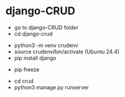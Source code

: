 # django-CRUD

<!-- setup > -->
- go to django-CRUD folder
- cd django-crud
 <!--create virtual env  -->
 - python3 -m venv crudenv
 - source crudenv/bin/activate (Ubuntu 24.4)
 - pip install django
 <!-- check env working or not -->
 - pip freeze

 <!-- how to run  -->
 - cd crud
 - python3 manage.py runserver
 